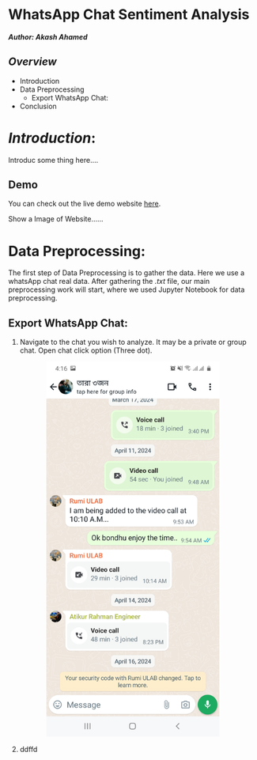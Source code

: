 # WhatsApp Chat Sentiment Analysis
##### *Author:* Akash Ahamed

## *Overview*
- Introduction
- Data Preprocessing
  - Export WhatsApp Chat:
- Conclusion

# *Introduction*:
Introduc some thing here....

## Demo
You can check out the live demo website [here](https://github.com/pankajkanani/whatsapp-link).

Show a Image of Website......
# Data Preprocessing:
The first step of  Data Preprocessing is to gather the data. Here we use a whatsApp chat real data.
After gathering the *.txt* file, our main preprocessing work will start, where we used Jupyter Notebook for data preprocessing.

## Export WhatsApp Chat:
1. Navigate to the chat you wish to analyze. It may be a private or group chat. Open chat click option (Three dot).
<p align="center">
<img src="assets/WhatsApp-1.jpg" width=350>
</p>  

2. ddffd
